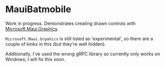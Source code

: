 # MauiBatmobile

Work in progress. Demonstrates creating drawn controls with [Microsoft.Maui.Graphics](https://github.com/dotnet/Microsoft.Maui.Graphics).    
    
`Microsoft.Maui.Grpahics` is still listed as 'experimental', so there are a couple of kinks in this (but they're well hidden).    
    
Additionally, I've used the wrong gRPC library so currently only works on Windows; I will fix this soon.
